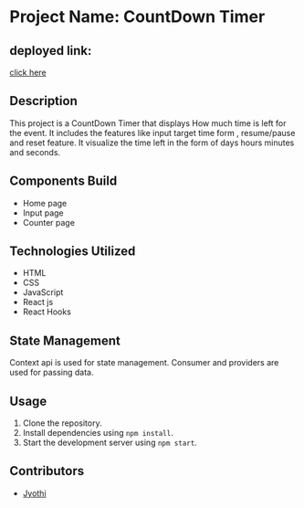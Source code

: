 # Project Name: CountDown Timer

## deployed link:
 [click here ](https://countdown-timer-ghv2wlbeb-annem-jyothis-projects.vercel.app/)

## Description
This project is a CountDown Timer that displays How much time is left for the event. It includes the features like input target time form , resume/pause and reset feature. It visualize the time left in the form of days hours minutes and seconds.

## Components Build

- Home page 
- Input page
- Counter page

## Technologies Utilized
- HTML
- CSS
- JavaScript
- React js
- React Hooks

## State Management
Context api is used for state management. Consumer and providers are used for passing data.

## Usage
1. Clone the repository.
2. Install dependencies using `npm install`.
3. Start the development server using `npm start`.

## Contributors
- [Jyothi ](https://github.com/jyothikondupally)
